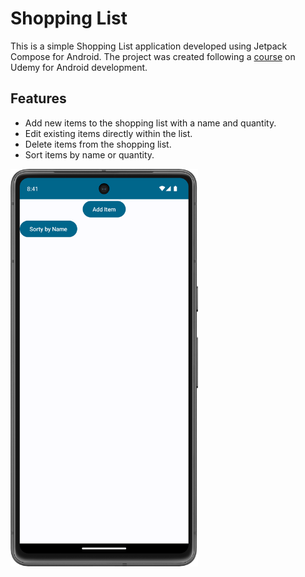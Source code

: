 # Shopping List

This is a simple Shopping List application developed using Jetpack Compose for Android. The project was created following a [course](https://www.udemy.com/share/102Jgo3@XsZDs1CXVwhSrBZfwOx0m7Gls9TC3Vvyp-QUCKEr1uQ44IUJSVwaBeFLYe-0_Ywepw==/) on Udemy for Android development.

## Features

- Add new items to the shopping list with a name and quantity.
- Edit existing items directly within the list.
- Delete items from the shopping list.
- Sort items by name or quantity.

<img src="screen.png" alt="Shopping List" width="300"/>
